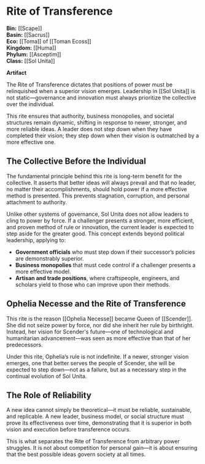 <!-- wiki-header-section:start -->
# Rite of Transference

**Bin:** [[Scape]]  
**Basin:** [[Sacrus]]  
**Eco:** [[Toma]] of [[Toman Ecoss]]  
**Kingdom:** [[Huma]]  
**Phylum:** [[Asceptim]]  
**Class:** [[Sol Unita]]

**Artifact**

The Rite of Transference dictates that positions of power must be relinquished when a superior vision emerges. Leadership in [[Sol Unita]] is not static—governance and innovation must always prioritize the collective over the individual.

This rite ensures that authority, business monopolies, and societal structures remain dynamic, shifting in response to newer, stronger, and more reliable ideas. A leader does not step down when they have completed their vision; they step down when their vision is outmatched by a more effective one.

## The Collective Before the Individual

The fundamental principle behind this rite is long-term benefit for the collective. It asserts that better ideas will always prevail and that no leader, no matter their accomplishments, should hold power if a more effective method is presented. This prevents stagnation, corruption, and personal attachment to authority.

Unlike other systems of governance, Sol Unita does not allow leaders to cling to power by force. If a challenger presents a stronger, more efficient, and proven method of rule or innovation, the current leader is expected to step aside for the greater good. This concept extends beyond political leadership, applying to:

- **Government officials** who must step down if their successor’s policies are demonstrably superior.
- **Business monopolies** that must cede control if a challenger presents a more effective model.
- **Artisan and trade positions**, where craftspeople, engineers, and scholars yield to those who can improve upon their methods.

## Ophelia Necesse and the Rite of Transference

This rite is the reason [[Ophelia Necesse]] became Queen of [[Scender]]. She did not seize power by force, nor did she inherit her rule by birthright. Instead, her vision for Scender's future—one of technological and humanitarian advancement—was seen as more effective than that of her predecessors.

Under this rite, Ophelia’s rule is not indefinite. If a newer, stronger vision emerges, one that better serves the people of Scender, she will be expected to step down—not as a failure, but as a necessary step in the continual evolution of Sol Unita.

## The Role of Reliability

A new idea cannot simply be theoretical—it must be reliable, sustainable, and replicable. A new leader, business model, or social structure must prove its effectiveness over time, demonstrating that it is superior in both vision and execution before transference occurs.

This is what separates the Rite of Transference from arbitrary power struggles. It is not about competition for personal gain—it is about ensuring that the best possible ideas govern society at all times.